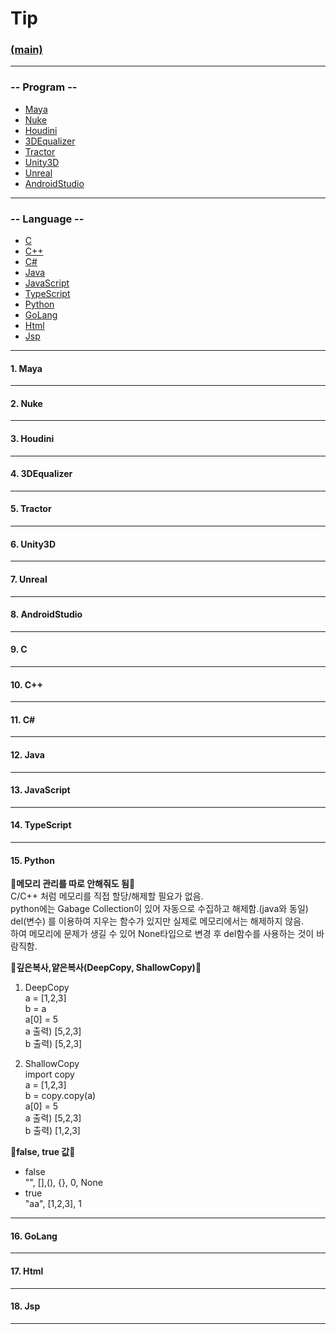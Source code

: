 # Tip
### [(main)](/readme.md) 
***
### -- Program --
* [Maya](#1-maya)
* [Nuke](#2-nuke)
* [Houdini](#3-houdini)
* [3DEqualizer](#4-3dequalizer)
* [Tractor](#5-tractor)
* [Unity3D](#6-unity3d)
* [Unreal](#7-unreal)
* [AndroidStudio](#8-androidstudio)
***
### -- Language --  
* [C](#9-c)
* [C++](#10-c)
* [C#](#11-c)
* [Java](#12-java)
* [JavaScript](#13-javascript)
* [TypeScript](#14-typescript)
* [Python](#15-python)
* [GoLang](#16-golang)
* [Html](#17-html)
* [Jsp](#18-jsp)
***
#### 1. Maya
***
#### 2. Nuke
***
#### 3. Houdini
***
#### 4. 3DEqualizer
***
#### 5. Tractor
***
#### 6. Unity3D
***
#### 7. Unreal
***
#### 8. AndroidStudio
***
#### 9. C
***
#### 10. C++
***
#### 11. C#  
***
#### 12. Java  
***
#### 13. JavaScript  
***
#### 14. TypeScript  
***
#### 15. Python  
:large_blue_diamond:**메모리 관리를 따로 안해줘도 됨**:large_blue_diamond:  
C/C++ 처럼 메모리를 직접 할당/해제할 필요가 없음.  
python에는 Gabage Collection이 있어 자동으로 수집하고 해제함.(java와 동일)  
del(변수) 를 이용하여 지우는 함수가 있지만 실제로 메모리에서는 해제하지 않음.  
하여 메모리에 문제가 생길 수 있어 None타입으로 변경 후 del함수를 사용하는 것이 바람직함.  
  
:large_blue_diamond:**깊은복사,얕은복사(DeepCopy, ShallowCopy)**:large_blue_diamond:  
1. DeepCopy  
a = [1,2,3]  
b = a  
a[0] = 5  
a 출력) [5,2,3]  
b 출력) [5,2,3]  
    
2. ShallowCopy  
import copy  
a = [1,2,3]  
b = copy.copy(a)  
a[0] = 5  
a 출력) [5,2,3]  
b 출력) [1,2,3]  
  
:large_blue_diamond:**false, true 값**:large_blue_diamond:  
- false  
"", [],(), {}, 0, None  
- true  
"aa", [1,2,3], 1  
***
#### 16. GoLang  
***
#### 17. Html  
***
#### 18. Jsp  
***

